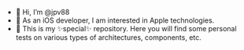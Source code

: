- 👋 Hi, I’m @jpv88
- 👀 As an iOS developer, I am interested in Apple technologies.
- 🌱 This is my ✨special✨ repository. Here you will find some personal tests on various types of architectures, components, etc.

<!---
jpv88/jpv88 is a ✨ special ✨ repository because its `README.md` (this file) appears on your GitHub profile.
You can click the Preview link to take a look at your changes.
--->
